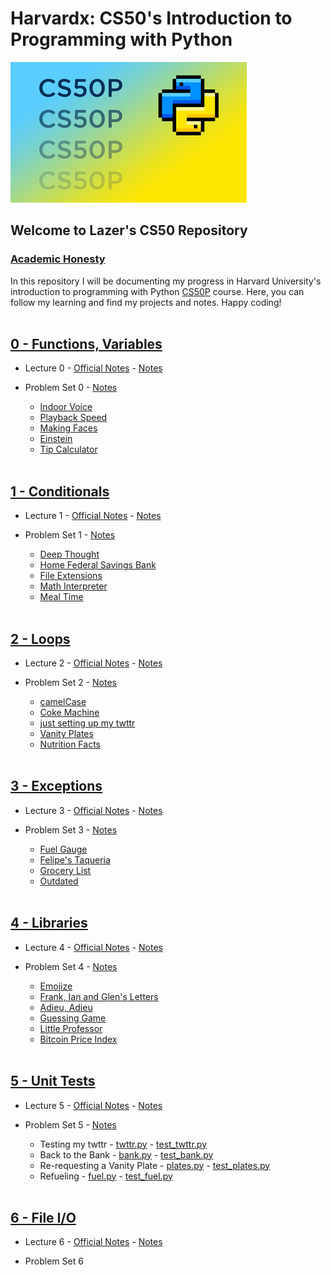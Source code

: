 # Harvardx: CS50's Introduction to Programming with Python

![CS50P](img/cs50p.png)

## Welcome to Lazer's CS50 Repository

### [Academic Honesty](https://cs50.harvard.edu/python/2022/honesty/)

In this repository I will be documenting my progress in Harvard University's introduction to programming with Python [CS50P](https://cs50.harvard.edu/python/2022/) course. Here, you can follow my learning and find my projects and notes. Happy coding!
<br><br>

## [0 - Functions, Variables](https://cs50.harvard.edu/python/2022/weeks/0/)

- Lecture 0 - [Official Notes](https://cs50.harvard.edu/python/2022/notes/0/) - [Notes](w0_functions_variables/lecture0.md)

- Problem Set 0 - [Notes](w0_functions_variables/problem_set0.md)
    - [Indoor Voice](w0_functions_variables/indoor.py)
    - [Playback Speed](w0_functions_variables/playback.py)
    - [Making Faces](w0_functions_variables/faces.py)
    - [Einstein](w0_functions_variables/einstein.py)
    - [Tip Calculator](w0_functions_variables/tip.py)
<br><br>

## [1 - Conditionals](https://cs50.harvard.edu/python/2022/weeks/1/)

- Lecture 1 - [Official Notes](https://cs50.harvard.edu/python/2022/notes/1/) - [Notes](w1_conditionals/lecture1.md)

- Problem Set 1 - [Notes](w1_conditionals/problem_set1.md)
    - [Deep Thought](w1_conditionals/deep.py)
    - [Home Federal Savings Bank](w1_conditionals/bank.py)
    - [File Extensions](w1_conditionals/extensions.py)
    - [Math Interpreter](w1_conditionals/interpreter.py)
    - [Meal Time](w1_conditionals/meal.py)
<br><br>

## [2 - Loops](https://cs50.harvard.edu/python/2022/weeks/2/)

- Lecture 2 - [Official Notes](https://cs50.harvard.edu/python/2022/notes/2/) - [Notes](w2_loops/lecture2.md)

- Problem Set 2 - [Notes](w2_loops/problem_set2.md)
    - [camelCase](w2_loops/camel.py)
    - [Coke Machine](w2_loops/coke.py)
    - [just setting up my twttr](w2_loops/twttr.py)
    - [Vanity Plates](w2_loops/plates.py)
    - [Nutrition Facts](w2_loops/nutrition.py)
<br><br>

## [3 - Exceptions](https://cs50.harvard.edu/python/2022/weeks/3/)

- Lecture 3 - [Official Notes](https://cs50.harvard.edu/python/2022/notes/3/) - [Notes](w3_exceptions/lecture3.md)

- Problem Set 3 - [Notes](w3_exceptions/problem_set3.md)
    - [Fuel Gauge](w3_exceptions/fuel.py)
    - [Felipe's Taqueria](w3_exceptions/taqueria.py)
    - [Grocery List](w3_exceptions/grocery.py)
    - [Outdated](w3_exceptions/outdated.py)
  <br><br>

## [4 - Libraries](https://cs50.harvard.edu/python/2022/weeks/4/)

- Lecture 4 - [Official Notes](https://cs50.harvard.edu/python/2022/notes/4/) - [Notes](w4_libraries/lecture4.md)

- Problem Set 4 - [Notes](w4_libraries/problem_set4.md)
    - [Emojize](w4_libraries/emojize.py)
    - [Frank, Ian and Glen's Letters](w4_libraries/figlet.py)
    - [Adieu, Adieu](w4_libraries/adieu.py)
    - [Guessing Game](w4_libraries/game.py)
    - [Little Professor](w4_libraries/professor.py)
    - [Bitcoin Price Index](w4_libraries/bitcoin.py)
  <br><br>

## [5 - Unit Tests](https://cs50.harvard.edu/python/2022/weeks/5/)

- Lecture 5 - [Official Notes](https://cs50.harvard.edu/python/2022/notes/5/) - [Notes](w5_unit-tests/lecture5.md)

- Problem Set 5 - [Notes](w5_unit-tests/problem_set5.md)
    - Testing my twttr -  [twttr.py](w5_unit-tests/test_twttr/twttr.py) - [test_twttr.py](w5_unit-tests/test_twttr/test_twttr.py)
    - Back to the Bank - [bank.py](w5_unit-tests/test_bank/bank.py) - [test_bank.py](w5_unit-tests/test_bank/test_bank.py)
    - Re-requesting a Vanity Plate - [plates.py](w5_unit-tests/test_plates/plates.py) - [test_plates.py](w5_unit-tests/test_plates/test_plates.py)
    - Refueling - [fuel.py](w5_unit-tests/test_fuel/fuel.py) - [test_fuel.py](w5_unit-tests/test_fuel/test_fuel.py)
  <br><br>

## [6 - File I/O](https://cs50.harvard.edu/python/2022/weeks/6/)

- Lecture 6 - [Official Notes](https://cs50.harvard.edu/python/2022/notes/6/) - [Notes](w6_file_i-o/lecture6.md)

- Problem Set 6
